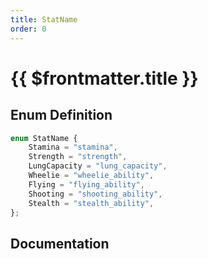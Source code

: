 ```yaml
---
title: StatName
order: 0
---
```


# {{ $frontmatter.title }}

<!--@include: ./statName_partial_header.md-->

## Enum Definition

```ts
enum StatName {
    Stamina = "stamina",
    Strength = "strength",
    LungCapacity = "lung_capacity",
    Wheelie = "wheelie_ability",
    Flying = "flying_ability",
    Shooting = "shooting_ability",
    Stealth = "stealth_ability",
};
```

## Documentation

<!--@include: ./statName_partial_footer.md-->

